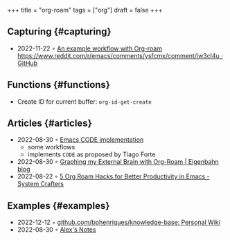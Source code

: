 +++
title = "org-roam"
tags = ["org"]
draft = false
+++

## Capturing {#capturing}

-   2022-11-22 ◦ [An example workflow with Org-roam https://www.reddit.com/r/emacs/comments/ysfcmx/comment/iw3cl4u · GitHub](https://gist.github.com/nickanderson/00005b5b03e323a65ada98c5fa5ebb11)


## Functions {#functions}

-   Create ID for current buffer: `org-id-get-create`


## Articles {#articles}

-   2022-08-30 ◦ [Emacs CODE implementation](https://renatgalimov.github.io/org-basb-code/)
    -   some workflows
    -   implements `CODE` as proposed by Tiago Forte
-   2022-08-30 ◦ [Graphing my External Brain with Org-Roam | Eigenbahn blog](https://www.eigenbahn.com/2021/09/15/org-roam)
-   2022-08-22 ◦ [5 Org Roam Hacks for Better Productivity in Emacs - System Crafters](https://systemcrafters.net/build-a-second-brain-in-emacs/5-org-roam-hacks/)


## Examples {#examples}

-   2022-12-12 ◦ [github.com/bphenriques/knowledge-base: Personal Wiki](https://github.com/bphenriques/knowledge-base)
-   2022-08-30 ◦ [Alex's Notes](https://notes.alexkehayias.com/)
